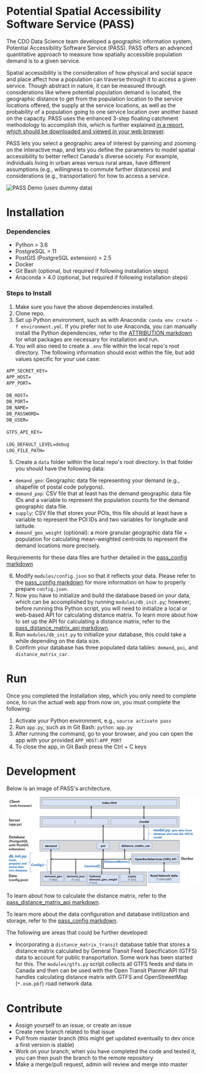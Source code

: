 # Potential Spatial Accessibility Software Service (PASS)

The CDO Data Science team developed a geographic information system, Potential Accessibility Software Service (PASS). PASS offers an advanced quantitative approach to measure how spatially accessible population demand is to a given service.

Spatial accessibility is the consideration of how physical and social space and place affect how a population can traverse through it to access a given service. Though abstract in nature, it can be measured through considerations like where potential population demand is located, the geographic distance to get from the population location to the service locations offered, the supply at the service locations, as well as the probability of a population going to one service location over another based on the capacity. PASS uses the enhanced 3-step floating catchment methodology to accomplish this, which is further explained [in a report, which should be downloaded and viewed in your web browser](static/docs/pass_report_20200422.html).

PASS lets you select a geographic area of interest by panning and zooming on the interactive map, and lets you define the parameters to model spatial accessibility to better reflect Canada's diverse society. For example, individuals living in urban areas versus rural areas, have different assumptions (e.g., willingness to commute further distances) and considerations (e.g., transportation) for how to access a service.

![PASS Demo (uses dummy data)](/static/docs/pass_v0.1.gif)

# Installation

### Dependencies

- Python > 3.6
- PostgreSQL > 11
- PostGIS (PostgreSQL extension) > 2.5
- Docker
- Git Bash (optional, but required if following installation steps)
- Anaconda > 4.0 (optional, but required if following installation steps)

### Steps to Install

1. Make sure you have the above dependencies installed.
2. Clone repo.
3. Set up Python environment, such as with Anaconda: `conda env create -f environment.yml`. If you prefer not to use Anaconda, you can manually install the Python dependencies, refer to the [ATTRIBUTION markdown](/ATTRIBUTION.md) for what packages are necessary for installation and run.
4. You will also need to create a `.env` file within the local repo's root directory. The following information should exist within the file, but add values specific for your use case:

```
APP_SECRET_KEY=
APP_HOST=
APP_PORT=

DB_HOST=
DB_PORT=
DB_NAME=
DB_PASSWORD=
DB_USER=

GTFS_API_KEY=

LOG_DEFAULT_LEVEL=debug
LOG_FILE_PATH=
```

5. Create a `data` folder within the local repo's root directory. In that folder you should have the following data:

- `demand_geo`: Geographic data file representing your demand (e.g., shapefile of postal code polygons).
- `demand_pop`: CSV file that at least has the demand geographic data file IDs and a variable to represent the population counts for the demand geographic data file.
- `supply`: CSV file that stores your POIs, this file should at least have a variable to represent the POI IDs and two variables for longitude and latitude.
- `demand_geo_weight` (optional): a more granular geographic data file + population for calculating mean-weighted centroids to represent the demand locations more precisely.

Requirements for these data files are further detailed in the [pass_config markdown](static/docs/pass_config.md)

6. Modify `modules/config.json` so that it reflects your data. Please refer to the [pass_config markdown](static/docs/pass_config.md) for more information on how to properly prepare `config.json`.
7. Now you have to initialize and build the database based on your data, which can be accomplished by running `modules/db_init.py`; however, before running this Python script, you will need to initialize a local or web-based API for calculating distance matrix. To learn more about how to set up the API for calculating a distance matrix, refer to the [pass_distance_matrix_api markdown](static/docs/pass_distance_matrix_api.md).
9. Run `modules/db_init.py` to initialize your database, this could take a while depending on the data size.
10. Confirm your database has three populated data tables: `demand`, `poi`, and `distance_matrix_car`.

# Run

Once you completed the Installation step, which you only need to complete once, to run the actual web app from now on, you must complete the following:

1. Activate your Python environment, e.g., `source activate pass`
3. Run `app.py`, such as in Git Bash: `python app.py`
4. After running the command, go to your browser, and you can open the app with your provided `APP_HOST:APP_PORT`
5. To close the app, in Git Bash press the Ctrl + C keys

# Development

Below is an image of PASS's architecture.

![PASS Architecture](static/docs/pass_architecture.png)

To learn about how to calculate the distance matrix, refer to the [pass_distance_matrix_api markdown](static/docs/pass_distance_matrix_api.md).

To learn more about the data configuration and database initilization and storage, refer to the [pass_config markdown](static/docs/pass_config.md).

The following are areas that could be further developed:

- Incorporating a `distance_matrix_transit` database table that stores a distance matrix calculated by General Transit Feed Specification (GTFS) data to account for public transportation. Some work has been started for this. The `modules/gtfs.py` script collects all GTFS feeds and data in Canada and then can be used with the Open Transit Planner API that handles calculating distance matrix with GTFS and OpenStreeetMap (`*.osm.pbf`) road network data.

# Contribute

- Assign yourself to an issue, or create an issue
- Create new branch related to that issue
- Pull from master branch (this might get updated eventually to dev once a first version is stable)
- Work on your branch, when you have completed the code and tested it, you can then push the branch to the remote repository
- Make a merge/pull request, admin will review and merge into master
